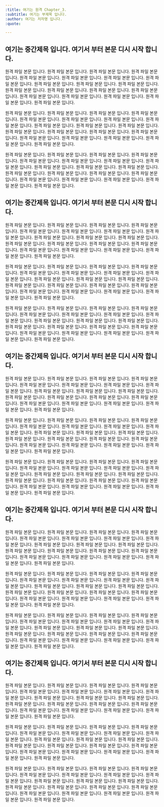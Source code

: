 ```yaml
---
:title: 여기는 원격 Chapter_3.
:subtitle: 여기는 부제목 입니다.
:author: 여기는 저자명 입니다.
:quote:

---
```


## 여기는 중간제목 입니다. 여기서 부터 본문 디시 시작 합니다.

원격 파일 본문 입니다. 원격 파일 본문 입니다. 원격 파일 본문 입니다. 원격 파일 본문 입니다. 원격 파일 본문 입니다. 원격 파일 본문 입니다. 원격 파일 본문 입니다. 원격 파일 본문 입니다. 원격 파일 본문 입니다. 원격 파일 본문 입니다. 원격 파일 본문 입니다. 원격 파일 본문 입니다. 원격 파일 본문 입니다. 원격 파일 본문 입니다. 원격 파일 본문 입니다. 원격 파일 본문 입니다. 원격 파일 본문 입니다. 원격 파일 본문 입니다. 원격 파일 본문 입니다. 원격 파일 본문 입니다. 

원격 파일 본문 입니다. 원격 파일 본문 입니다. 원격 파일 본문 입니다. 원격 파일 본문 입니다. 원격 파일 본문 입니다. 원격 파일 본문 입니다. 원격 파일 본문 입니다. 원격 파일 본문 입니다. 원격 파일 본문 입니다. 원격 파일 본문 입니다. 원격 파일 본문 입니다. 원격 파일 본문 입니다. 원격 파일 본문 입니다. 원격 파일 본문 입니다. 원격 파일 본문 입니다. 원격 파일 본문 입니다. 원격 파일 본문 입니다. 원격 파일 본문 입니다. 원격 파일 본문 입니다. 원격 파일 본문 입니다. 

원격 파일 본문 입니다. 원격 파일 본문 입니다. 원격 파일 본문 입니다. 원격 파일 본문 입니다. 원격 파일 본문 입니다. 원격 파일 본문 입니다. 원격 파일 본문 입니다. 원격 파일 본문 입니다. 원격 파일 본문 입니다. 원격 파일 본문 입니다. 원격 파일 본문 입니다. 원격 파일 본문 입니다. 원격 파일 본문 입니다. 원격 파일 본문 입니다. 원격 파일 본문 입니다. 원격 파일 본문 입니다. 원격 파일 본문 입니다. 원격 파일 본문 입니다. 원격 파일 본문 입니다. 원격 파일 본문 입니다. 

## 여기는 중간제목 입니다. 여기서 부터 본문 디시 시작 합니다.

원격 파일 본문 입니다. 원격 파일 본문 입니다. 원격 파일 본문 입니다. 원격 파일 본문 입니다. 원격 파일 본문 입니다. 원격 파일 본문 입니다. 원격 파일 본문 입니다. 원격 파일 본문 입니다. 원격 파일 본문 입니다. 원격 파일 본문 입니다. 원격 파일 본문 입니다. 원격 파일 본문 입니다. 원격 파일 본문 입니다. 원격 파일 본문 입니다. 원격 파일 본문 입니다. 원격 파일 본문 입니다. 원격 파일 본문 입니다. 원격 파일 본문 입니다. 원격 파일 본문 입니다. 원격 파일 본문 입니다. 

원격 파일 본문 입니다. 원격 파일 본문 입니다. 원격 파일 본문 입니다. 원격 파일 본문 입니다. 원격 파일 본문 입니다. 원격 파일 본문 입니다. 원격 파일 본문 입니다. 원격 파일 본문 입니다. 원격 파일 본문 입니다. 원격 파일 본문 입니다. 원격 파일 본문 입니다. 원격 파일 본문 입니다. 원격 파일 본문 입니다. 원격 파일 본문 입니다. 원격 파일 본문 입니다. 원격 파일 본문 입니다. 원격 파일 본문 입니다. 원격 파일 본문 입니다. 원격 파일 본문 입니다. 원격 파일 본문 입니다. 

원격 파일 본문 입니다. 원격 파일 본문 입니다. 원격 파일 본문 입니다. 원격 파일 본문 입니다. 원격 파일 본문 입니다. 원격 파일 본문 입니다. 원격 파일 본문 입니다. 원격 파일 본문 입니다. 원격 파일 본문 입니다. 원격 파일 본문 입니다. 원격 파일 본문 입니다. 원격 파일 본문 입니다. 원격 파일 본문 입니다. 원격 파일 본문 입니다. 원격 파일 본문 입니다. 원격 파일 본문 입니다. 원격 파일 본문 입니다. 원격 파일 본문 입니다. 원격 파일 본문 입니다. 원격 파일 본문 입니다. 

## 여기는 중간제목 입니다. 여기서 부터 본문 디시 시작 합니다.

원격 파일 본문 입니다. 원격 파일 본문 입니다. 원격 파일 본문 입니다. 원격 파일 본문 입니다. 원격 파일 본문 입니다. 원격 파일 본문 입니다. 원격 파일 본문 입니다. 원격 파일 본문 입니다. 원격 파일 본문 입니다. 원격 파일 본문 입니다. 원격 파일 본문 입니다. 원격 파일 본문 입니다. 원격 파일 본문 입니다. 원격 파일 본문 입니다. 원격 파일 본문 입니다. 원격 파일 본문 입니다. 원격 파일 본문 입니다. 원격 파일 본문 입니다. 원격 파일 본문 입니다. 원격 파일 본문 입니다. 

원격 파일 본문 입니다. 원격 파일 본문 입니다. 원격 파일 본문 입니다. 원격 파일 본문 입니다. 원격 파일 본문 입니다. 원격 파일 본문 입니다. 원격 파일 본문 입니다. 원격 파일 본문 입니다. 원격 파일 본문 입니다. 원격 파일 본문 입니다. 원격 파일 본문 입니다. 원격 파일 본문 입니다. 원격 파일 본문 입니다. 원격 파일 본문 입니다. 원격 파일 본문 입니다. 원격 파일 본문 입니다. 원격 파일 본문 입니다. 원격 파일 본문 입니다. 원격 파일 본문 입니다. 원격 파일 본문 입니다. 

원격 파일 본문 입니다. 원격 파일 본문 입니다. 원격 파일 본문 입니다. 원격 파일 본문 입니다. 원격 파일 본문 입니다. 원격 파일 본문 입니다. 원격 파일 본문 입니다. 원격 파일 본문 입니다. 원격 파일 본문 입니다. 원격 파일 본문 입니다. 원격 파일 본문 입니다. 원격 파일 본문 입니다. 원격 파일 본문 입니다. 원격 파일 본문 입니다. 원격 파일 본문 입니다. 원격 파일 본문 입니다. 원격 파일 본문 입니다. 원격 파일 본문 입니다. 원격 파일 본문 입니다. 원격 파일 본문 입니다. 

## 여기는 중간제목 입니다. 여기서 부터 본문 디시 시작 합니다.

원격 파일 본문 입니다. 원격 파일 본문 입니다. 원격 파일 본문 입니다. 원격 파일 본문 입니다. 원격 파일 본문 입니다. 원격 파일 본문 입니다. 원격 파일 본문 입니다. 원격 파일 본문 입니다. 원격 파일 본문 입니다. 원격 파일 본문 입니다. 원격 파일 본문 입니다. 원격 파일 본문 입니다. 원격 파일 본문 입니다. 원격 파일 본문 입니다. 원격 파일 본문 입니다. 원격 파일 본문 입니다. 원격 파일 본문 입니다. 원격 파일 본문 입니다. 원격 파일 본문 입니다. 원격 파일 본문 입니다. 

원격 파일 본문 입니다. 원격 파일 본문 입니다. 원격 파일 본문 입니다. 원격 파일 본문 입니다. 원격 파일 본문 입니다. 원격 파일 본문 입니다. 원격 파일 본문 입니다. 원격 파일 본문 입니다. 원격 파일 본문 입니다. 원격 파일 본문 입니다. 원격 파일 본문 입니다. 원격 파일 본문 입니다. 원격 파일 본문 입니다. 원격 파일 본문 입니다. 원격 파일 본문 입니다. 원격 파일 본문 입니다. 원격 파일 본문 입니다. 원격 파일 본문 입니다. 원격 파일 본문 입니다. 원격 파일 본문 입니다. 

원격 파일 본문 입니다. 원격 파일 본문 입니다. 원격 파일 본문 입니다. 원격 파일 본문 입니다. 원격 파일 본문 입니다. 원격 파일 본문 입니다. 원격 파일 본문 입니다. 원격 파일 본문 입니다. 원격 파일 본문 입니다. 원격 파일 본문 입니다. 원격 파일 본문 입니다. 원격 파일 본문 입니다. 원격 파일 본문 입니다. 원격 파일 본문 입니다. 원격 파일 본문 입니다. 원격 파일 본문 입니다. 원격 파일 본문 입니다. 원격 파일 본문 입니다. 원격 파일 본문 입니다. 원격 파일 본문 입니다. 

## 여기는 중간제목 입니다. 여기서 부터 본문 디시 시작 합니다.

원격 파일 본문 입니다. 원격 파일 본문 입니다. 원격 파일 본문 입니다. 원격 파일 본문 입니다. 원격 파일 본문 입니다. 원격 파일 본문 입니다. 원격 파일 본문 입니다. 원격 파일 본문 입니다. 원격 파일 본문 입니다. 원격 파일 본문 입니다. 원격 파일 본문 입니다. 원격 파일 본문 입니다. 원격 파일 본문 입니다. 원격 파일 본문 입니다. 원격 파일 본문 입니다. 원격 파일 본문 입니다. 원격 파일 본문 입니다. 원격 파일 본문 입니다. 원격 파일 본문 입니다. 원격 파일 본문 입니다. 

원격 파일 본문 입니다. 원격 파일 본문 입니다. 원격 파일 본문 입니다. 원격 파일 본문 입니다. 원격 파일 본문 입니다. 원격 파일 본문 입니다. 원격 파일 본문 입니다. 원격 파일 본문 입니다. 원격 파일 본문 입니다. 원격 파일 본문 입니다. 원격 파일 본문 입니다. 원격 파일 본문 입니다. 원격 파일 본문 입니다. 원격 파일 본문 입니다. 원격 파일 본문 입니다. 원격 파일 본문 입니다. 원격 파일 본문 입니다. 원격 파일 본문 입니다. 원격 파일 본문 입니다. 원격 파일 본문 입니다. 

원격 파일 본문 입니다. 원격 파일 본문 입니다. 원격 파일 본문 입니다. 원격 파일 본문 입니다. 원격 파일 본문 입니다. 원격 파일 본문 입니다. 원격 파일 본문 입니다. 원격 파일 본문 입니다. 원격 파일 본문 입니다. 원격 파일 본문 입니다. 원격 파일 본문 입니다. 원격 파일 본문 입니다. 원격 파일 본문 입니다. 원격 파일 본문 입니다. 원격 파일 본문 입니다. 원격 파일 본문 입니다. 원격 파일 본문 입니다. 원격 파일 본문 입니다. 원격 파일 본문 입니다. 원격 파일 본문 입니다. 



